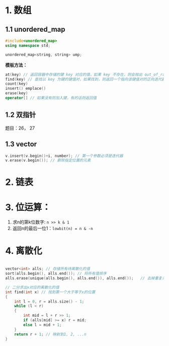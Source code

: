 # 1. 数组

## 1.1 unordered_map

```C++
#include<unordered_map>
using namespace std;

unordered_map<string, string> ump;
```

**模板方法：**

```C++
at(key) // 返回容器中存储的键 key 对应的值，如果 key 不存在，则会抛出 out_of_range 异常。
find(key) // 查找以 key 为键的键值对，如果找到，则返回一个指向该键值对的正向迭代器；反之，则返回一个指向容器中最后一个键值对之后位置的迭代器
count(key)
insert() emplace()
erase(key)
operator[] // 如果没有则加入键，有的话则返回值
```

## 1.2 双指针

题目：26， 27

## 1.3 vector

```C++
v.insert(v.begin()+i, number); // 第一个参数必须是迭代器
v.erase(v.begin()); // 删除指定位置的元素
```

# 2. 链表

# 3. 位运算：

1. 求n的第k位数字: `n >> k & 1`
2. 返回n的最后一位1：`lowbit(n) = n & -n`

# 4. 离散化

```cpp

vector<int> alls; // 存储所有待离散化的值
sort(alls.begin(), alls.end()); // 将所有值排序
alls.erase(unique(alls.begin(), alls.end()), alls.end());   // 去掉重复元素

// 二分求出x对应的离散化的值
int find(int x) // 找到第一个大于等于x的位置
{
    int l = 0, r = alls.size() - 1;
    while (l < r)
    {
        int mid = l + r >> 1;
        if (alls[mid] >= x) r = mid;
        else l = mid + 1;
    }
    return r + 1; // 映射到1, 2, ...n
}
```

